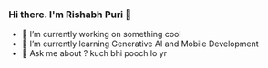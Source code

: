 ### Hi there. I'm Rishabh Puri 👋

<!--
**the-code-breaker/the-code-breaker** is a ✨ _special_ ✨ repository because its `README.md` (this file) appears on your GitHub profile.
-->
<!-- Here are some ideas to get you started: -->

- 🔭 I’m currently working on something cool
- 🌱 I’m currently learning Generative AI and Mobile Development
- 💬 Ask me about ? kuch bhi pooch lo yr



